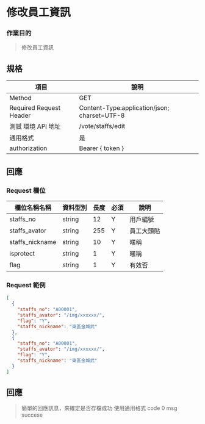 # 修改員工資訊

### 作業目的

> 修改員工資訊

## 規格

| 項目                    | 說明                                         |
| ----------------------- | -------------------------------------------- |
| Method                  | GET                                          |
| Required Request Header | Content-Type:application/json; charset=UTF-8 |
| 測試 環境 API 地址      | /vote/staffs/edit                            |
| 通用格式                | 是                                           |
| authorization           | Bearer { token }                             |

## 回應

### Request 欄位

| 欄位名稱名稱    | 資料型別 | 長度 | 必須 | 說明       |
| --------------- | -------- | ---- | ---- | ---------- |
| staffs_no       | string   | 12   | Y    | 用戶編號   |
| staffs_avator   | string   | 255  | Y    | 員工大頭貼 |
| staffs_nickname | string   | 10   | Y    | 暱稱       |
| isprotect       | string   | 1    | Y    | 暱稱       |
| flag            | string   | 1    | Y    | 有效否     |

### Request 範例

```json
[
  {
    "staffs_no": "A00001",
    "staffs_avator": "/img/xxxxxx/",
    "flag": "Y",
    "staffs_nickname": "東區金城武"
  },
  {
    "staffs_no": "A00001",
    "staffs_avator": "/img/xxxxxx/",
    "flag": "Y",
    "staffs_nickname": "東區金城武"
  }
]
```

## 回應

> 簡單的回應訊息，來確定是否存檔成功
> 使用通用格式 code 0 msg succese
